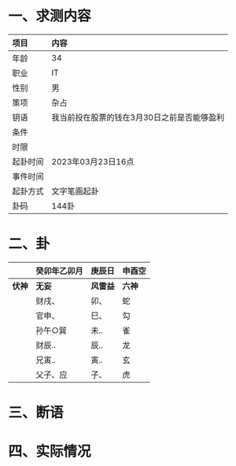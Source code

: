 # 一、求测内容
|项目|内容|
|:-|:-|
|年龄|34|
|职业|IT|
|性别|男|
|策项|杂占|
|钥语|我当前投在股票的钱在3月30日之前是否能够盈利|
|条件||
|时限||
|起卦时间|2023年03月23日16点|
|事件时间||
|起卦方式|文字笔画起卦|
|卦码|144卦|

# 二、卦
||癸卯年乙卯月|庚辰日|申酉空|
|:-|:-|:-|:-|
|**伏神**|**无妄**|**风雷益**|**六神**|
||财戌、|卯、|蛇|
||官申、|巳、|勾|
||孙午○巽|未..|雀|
||财辰..|辰..|龙|
||兄寅..|寅..|玄|
||父子、应|子、|虎|


# 三、断语

# 四、实际情况